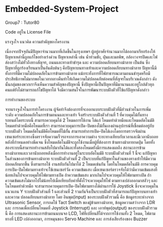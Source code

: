 # Embedded-System-Project
Group7 : Tutor80


Code อยู่ใน License File






แรงจูงใจ แนวคิด ความสำคัญของโครงงาน
	
 
 
 
 เนื่องจากปัจจุบันมีปัญหาจำนวนมากที่เกิดขึ้นในกรุงเทพฯ ผู้อยู่อาศัยจำนวนมากได้ออกมาเรียกร้องให้ปัญหาเหล่านี้ถูกแก้ไขอย่างเร่งด่วน ปัญหาเหล่านี้ เช่น น้ำท่วมขัง, ฝุ่นและมลพิษ, กล้องวงจรปิดและไฟส่องสว่างไม่ทั่วถึงทางสัญจร, ถนนและทางเท้าชำรุด และ ความปลอดภัยบนทางม้าลาย เป็นต้น ซึ่งปัญหาที่ถูกร้องเรียนมาเป็นอันดับต้นๆ คือปัญหาบนทางเท้าและความปลอดภัยบนทางม้าลาย ปัญหานี้มีทั้งการที่มีความไม่ปลอดภัยในการข้ามทางม้าลาย แม้กระทั่งการที่ไฟสาธารณะตามถนนชำรุดหรือมีประสิทธิภาพไม่มากพอในเวลากลางคืนทำให้เกิดความไม่ปลอดภัยต่อคนที่สัญจรในบริเวณดังกล่าว ดังนั้นกลุ่มของพวกเราจึงเห็นความสำคัญของปัญหานี้ ซึ่งปัญหานี้เป็นปัญหาที่มีมานานและอยู่ใกล้ตัวทุกคนแต่ยังไม่สามารถแก้ไขปัญหาได้ จึงมีความสนใจในการพัฒนาระบบฝังตัวที่ใช้แก้ปัญหาดังกล่าว


การทำงานของระบบ






จากแรงจูงใจในการทำโครงงาน ผู้จัดทำจึงต้องการที่จะออกแบบระบบฝังตัวที่มีส่วนช่วยในการเพิ่มระดับ
ความปลอดภัยในการข้ามถนนและทางเท้า จึงสร้างระบบฝังตัวส่วนที่ 1 ที่ควบคุมไม้กั้นทางรถยนต์โดยระบบนี้
สามารถควบคุมได้ 2 โหมดการใช้งาน ได้แก่ โหมดทำด้วยมือและโหมดอัตโนมัติโหมดทำด้วยมือคือโหมดที่เรา
สามารถควบคุมการเปิด-ปิดของไม้กั้นเองผ่านอุปกรณ์ที่เชื่อมต่ออยู่กับระบบฝังตัว โหมดอัตโนมัติคือโหมดที่ไม้กั้น
สามารถทำการเปิด-ปิดได้เองโดยการตรวจจับผ่านเซนเซอร์ระยะทางซึ่งตรวจจับความเร็วรถจากการเอาความต่าง
ระยะทางเทียบกับเวลาและมีเวลานับถอยหลังที่กำหนดอย่างชัดเจน ซึ่งโหมดอัตโนมัติจะถูกใช้งานเมื่อผู้ที่ต้องการ
ข้ามทางม้าลายกดปุ่ม โดยทั้งสองระบบนี้สามารถทำงานสลับไปมากันได้และทั้งสองโหมดยังมีการแสดงผลถึง
สถานะการข้ามทางม้าลายและเวลานับถอยหลังเมื่อการทำงานอยู่ในระบบอัตโนมัติ ระบบฝังตัวส่วนที่ 1 นี้จะ
แก้ปัญหาในส่วนของการข้ามทางม้าลาย
ระบบฝังตัวส่วนที่ 2 เป็นระบบที่แก้ปัญหาในส่วนของทางเท้าให้มีความปลอดภัยมากขึ้น ซึ่งสามารถใช้
งานสลับกันไปมาได้ 2 โหมดเช่นกัน โดยในโหมดอัตโนมัติ การควบคุมการเปิด-ปิดไฟตามทางเท้าจะใช้เซนเซอร์วัด
ความเข้มแสง เมื่อเซนเซอร์ตรวจจับได้ว่ามีความเข้มแสงที่น้อยเกินไปจะควบคุมให้ไฟตามทางเปิด ถ้าความเข้มแสง
มากเกินไปจะควบคุมให้ไฟตามทางปิด ถ้าความเข้มแสงไม่มากไปไม่น้อยไปเมื่อเทียบกับค่าที่ตั้งไว้จะควบคุมให้ไฟ
ตามทางเปล่งออกมาสลัวๆ และในโหมดทำด้วยมือ จะสามารถควบคุมการเปิด-ปิดไฟตามทางได้ผ่านการใช้ 
Joystick ซึ่งจะควบคุมในแนวแกน Y
ระบบฝังตัวส่วนที่ 1 และส่วนที่ 2 รวมกันจึงเป็นระบบฝังตัวที่สามารถแก้ปัญหาบนทางเท้าและความ
ปลอดภัยบนทางม้าลาย โดย อินพุต(input) ของระบบฝังตัวรวมนี้ คือ ข้อมูลระยะห่างจาก Ultrasonic Sensor,
การกดใช้ Tact Switch ของผู้ข้ามทางม้าลาย, ข้อมูลความสว่างจาก LDR และ การกดเพื่อเปลี่ยนโหมดที่ 
Joystick (Interrupt) และ เอาท์พุต(output) ของระบบฝังตัวรวมนี้ คือ การแสดงสถานะการข้ามถนนบนจอ 
LCD, ไฟที่เปลี่ยนสีได้จากการใช้งานทั้ง 2 โหมด, ไฟตามทางที่ LED เปล่งออกมา, การหมุนของ Servo Machine 
และ การส่งเสียงร้องของ Buzzer
